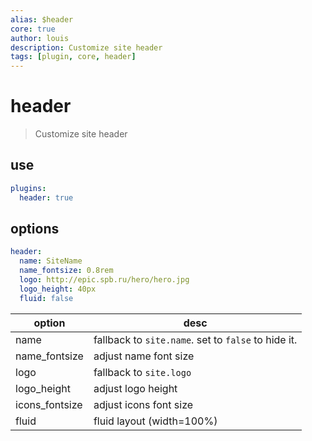 ```yaml
---
alias: $header
core: true
author: louis
description: Customize site header
tags: [plugin, core, header]
---
```

# header

> Customize site header

## use

```yaml
plugins:
  header: true
```


## options

```yaml
header:
  name: SiteName
  name_fontsize: 0.8rem
  logo: http://epic.spb.ru/hero/hero.jpg
  logo_height: 40px
  fluid: false
```

| option      | desc                                                |
| ----------- | --------------------------------------------------- |
| name        | fallback to `site.name`. set to `false` to hide it. |
| name_fontsize   | adjust name font size |
| logo        | fallback to `site.logo`                             |
| logo_height | adjust logo height                                  |
| icons_fontsize | adjust icons font size                                  |
| fluid       | fluid layout (width=100%)                           |
